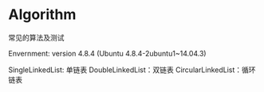 # Algorithm
常见的算法及测试

Envernment: 
   version 4.8.4 (Ubuntu 4.8.4-2ubuntu1~14.04.3)

SingleLinkedList: 单链表
DoubleLinkedList：双链表
CircularLinkedList：循环链表
